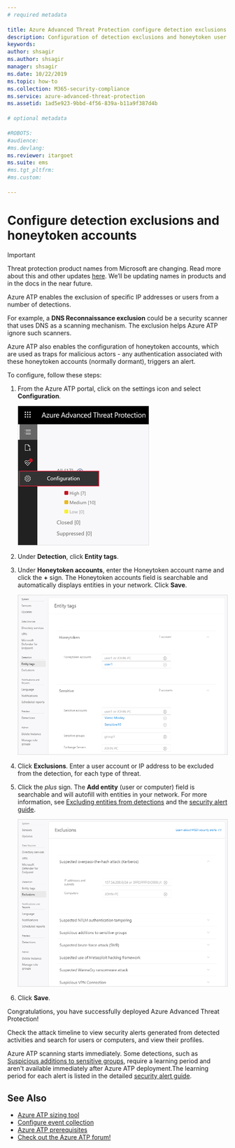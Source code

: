 ```yaml
---
# required metadata

title: Azure Advanced Threat Protection configure detection exclusions and honeytoken accounts
description: Configuration of detection exclusions and honeytoken user accounts.
keywords:
author: shsagir
ms.author: shsagir
manager: shsagir
ms.date: 10/22/2019
ms.topic: how-to
ms.collection: M365-security-compliance
ms.service: azure-advanced-threat-protection
ms.assetid: 1ad5e923-9bbd-4f56-839a-b11a9f387d4b

# optional metadata

#ROBOTS:
#audience:
#ms.devlang:
ms.reviewer: itargoet
ms.suite: ems
#ms.tgt_pltfrm:
#ms.custom:

---
```



# Configure detection exclusions and honeytoken accounts

> [!IMPORTANT]
> Threat protection product names from Microsoft are changing. Read more about this and other updates [here](https://www.microsoft.com/security/blog/?p=91813).  We’ll be updating names in products and in the docs in the near future.

Azure ATP enables the exclusion of specific IP addresses or users from a number of detections.

For example, a **DNS Reconnaissance exclusion** could be a security scanner that uses DNS as a scanning mechanism. The exclusion helps Azure ATP ignore such scanners.

Azure ATP also enables the configuration of honeytoken accounts, which are used as traps for malicious actors - any authentication associated with these honeytoken accounts (normally dormant), triggers an alert.

To configure, follow these steps:

1. From the Azure ATP portal, click on the settings icon and select **Configuration**.

    ![Azure ATP configuration settings](media/atp-config-menu.png)

1. Under **Detection**, click **Entity tags**.

1. Under **Honeytoken accounts**, enter the Honeytoken account name and click the **+** sign. The Honeytoken accounts field is searchable and automatically displays entities in your network. Click **Save**.

    ![Honeytoken](media/honeytoken-sensitive.png)

1. Click **Exclusions**. Enter a user account or IP address to be excluded from the detection, for each type of threat.
1. Click the *plus* sign. The **Add entity** (user or computer) field is searchable and will autofill with entities in your network. For more information, see [Excluding entities from detections](excluding-entities-from-detections.md) and the [security alert guide](suspicious-activity-guide.md).

    ![Excluding entities from detections](media/exclusions.png)

1. Click **Save**.

Congratulations, you have successfully deployed Azure Advanced Threat Protection!

Check the attack timeline to view security alerts generated from detected activities and search for users or computers, and view their profiles.

Azure ATP scanning starts immediately. Some detections, such as [Suspicious additions to sensitive groups](domain-dominance-alerts.md#suspicious-additions-to-sensitive-groups-external-id-2024), require a learning period and aren't available immediately after Azure ATP deployment.The learning period for each alert is listed in the detailed [security alert guide](suspicious-activity-guide.md).

## See Also

- [Azure ATP sizing tool](https://aka.ms/aatpsizingtool)
- [Configure event collection](configure-event-collection.md)
- [Azure ATP prerequisites](prerequisites.md)
- [Check out the Azure ATP forum!](https://aka.ms/azureatpcommunity)
